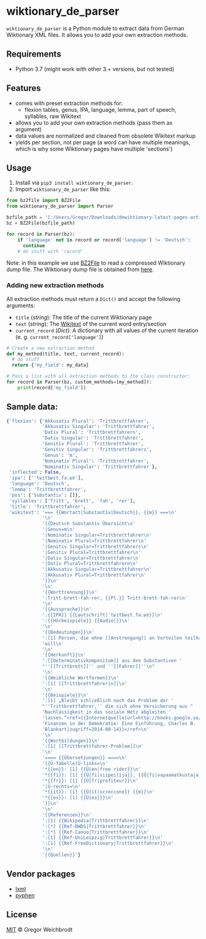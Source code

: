 # wiktionary_de_parser
`wiktionary_de_parser` is a Python module to extract data from German Wiktionary XML files. It allows you to add your own extraction methods.

## Requirements
- Python 3.7 (might work with other 3.+ versions, but not tested)

## Features
- comes with preset extraction methods for:
  - flexion tables, genus, IPA, language, lemma, part of speech, syllables, raw Wikitext
- allows you to add your own extraction methods (pass them as argument)
- data values are normalized and cleaned from obsolete Wikitext markup
- yields per section, not per page (a word can have multiple meanings, which is why some Wiktionary pages have multiple 'sections')

## Usage
1. Install via `pip3 install wiktionary_de_parser`.
2. Import `wiktionary_de_parser` like this:

```python
from bz2file import BZ2File
from wiktionary_de_parser import Parser

bzfile_path = 'C:/Users/Gregor/Downloads/dewiktionary-latest-pages-articles-multistream.xml.bz2'
bz = BZ2File(bzfile_path)

for record in Parser(bz):
    if 'language' not in record or record['language'] != 'Deutsch':
      continue
    # do stuff with 'record'
```
Note: in this example we use [BZ2File](https://pypi.org/project/bz2file/) to read a compressed Wiktionary dump file.
The Wiktionary dump file is obtained from [here](https://dumps.wikimedia.org/dewiktionary/).

### Adding new extraction methods
All extraction methods must return a `Dict()` and accept the following arguments:
- `title` (_string_): The title of the current Wiktionary page
- `text` (_string_): The [Wikitext](https://en.wikipedia.org/wiki/Wiki#Editing) of the current word entry/section
- `current_record` (_Dict_): A dictionary with all values of the current iteration (e. g. `current_record['language']`)

```python
# Create a new extraction method
def my_method(title, text, current_record):
  # do stuff
  return {'my_field': my_data}

# Pass a list with all extraction methods to the class constructor:
for record in Parser(bz, custom_methods=[my_method]):
    print(record['my_field'])
```

## Sample data:
```python
{'flexion': {'Akkusativ Plural': 'Trittbrettfahrer',
             'Akkusativ Singular': 'Trittbrettfahrer',
             'Dativ Plural': 'Trittbrettfahrern',
             'Dativ Singular': 'Trittbrettfahrer',
             'Genitiv Plural': 'Trittbrettfahrer',
             'Genitiv Singular': 'Trittbrettfahrers',
             'Genus': 'm',
             'Nominativ Plural': 'Trittbrettfahrer',
             'Nominativ Singular': 'Trittbrettfahrer'},
 'inflected': False,
 'ipa': ['ˈtʁɪtbʁɛtˌfaːʁɐ'],
 'language': 'Deutsch',
 'lemma': 'Trittbrettfahrer',
 'pos': {'Substantiv': []},
 'syllables': ['Tritt', 'brett', 'fah', 'rer'],
 'title': 'Trittbrettfahrer',
 'wikitext': '=== {{Wortart|Substantiv|Deutsch}}, {{m}} ===\n'
             '\n'
             '{{Deutsch Substantiv Übersicht\n'
             '|Genus=m\n'
             '|Nominativ Singular=Trittbrettfahrer\n'
             '|Nominativ Plural=Trittbrettfahrer\n'
             '|Genitiv Singular=Trittbrettfahrers\n'
             '|Genitiv Plural=Trittbrettfahrer\n'
             '|Dativ Singular=Trittbrettfahrer\n'
             '|Dativ Plural=Trittbrettfahrern\n'
             '|Akkusativ Singular=Trittbrettfahrer\n'
             '|Akkusativ Plural=Trittbrettfahrer\n'
             '}}\n'
             '\n'
             '{{Worttrennung}}\n'
             ':Tritt·brett·fah·rer, {{Pl.}} Tritt·brett·fah·rer\n'
             '\n'
             '{{Aussprache}}\n'
             ':{{IPA}} {{Lautschrift|ˈtʁɪtbʁɛtˌfaːʁɐ}}\n'
             ':{{Hörbeispiele}} {{Audio|}}\n'
             '\n'
             '{{Bedeutungen}}\n'
             ':[1] Person, die ohne [[Anstrengung]] an Vorteilen teilhaben '
             'will\n'
             '\n'
             '{{Herkunft}}\n'
             ':[[Determinativkompositum]] aus den Substantiven '
             "''[[Trittbrett]]'' und ''[[Fahrer]]''\n"
             '\n'
             '{{Weibliche Wortformen}}\n'
             ':[1] [[Trittbrettfahrerin]]\n'
             '\n'
             '{{Beispiele}}\n'
             ':[1] „Bleibt schließlich noch das Problem der '
             "''Trittbrettfahrer,'' die sich ohne Versicherung aus "
             'Nachlässigkeit in das soziale Netz abgleiten '
             'lassen.“<ref>{{Internetquelle|url=http://books.google.se/books?id=VjLq84xNpfMC&pg=PA446&dq=trittbrettfahrer&hl=de&sa=X&ei=8AztU4aVJYq_ygOd1oKIDA&ved=0CEEQ6AEwBjgK#v=onepage&q=trittbrettfahrer&f=false|titel=Öffentliche '
             'Finanzen in der Demokratie: Eine Einführung, Charles B. '
             'Blankart|zugriff=2014-08-14}}</ref>\n'
             '\n'
             '{{Wortbildungen}}\n'
             ':[1] [[Trittbrettfahrer-Problem]]\n'
             '\n'
             '==== {{Übersetzungen}} ====\n'
             '{{Ü-Tabelle|Ü-links=\n'
             '*{{en}}: [1] {{Ü|en|free rider}}\n'
             '*{{fi}}: [1] {{Ü|fi|siipeilijä}}, {{Ü|fi|vapaamatkustaja}}\n'
             '*{{fr}}: [1] {{Ü|fr|profiteur}}\n'
             '|Ü-rechts=\n'
             '*{{it}}: [1] {{Ü|it|scroccone}} {{m}}\n'
             '*{{es}}: [1] {{Ü|es|}}\n'
             '}}\n'
             '\n'
             '{{Referenzen}}\n'
             ':[1] {{Wikipedia|Trittbrettfahrer}}\n'
             ':[*] {{Ref-DWDS|Trittbrettfahrer}}\n'
             ':[*] {{Ref-Canoo|Trittbrettfahrer}}\n'
             ':[1] {{Ref-UniLeipzig|Trittbrettfahrer}}\n'
             ':[1] {{Ref-FreeDictionary|Trittbrettfahrer}}\n'
             '\n'
             '{{Quellen}}'}
```

## Vendor packages
- [lxml](https://lxml.de)
- [pyphen](https://pyphen.org)

## License
[MIT](https://github.com/gambolputty/wiktionary_de_parser/blob/master/LICENSE.md) © Gregor Weichbrodt
